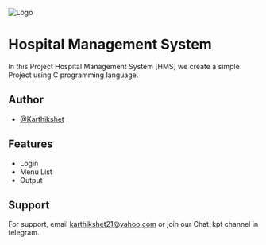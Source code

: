 
![Logo](https://dev-to-uploads.s3.amazonaws.com/uploads/articles/th5xamgrr6se0x5ro4g6.png)


# Hospital Management System

In this Project Hospital Management System [HMS]
we create a simple Project using C programming language.




## Author

- [@Karthikshet](https://www.github.com/Karthikshet)


## Features

- Login 
- Menu List
- Output




## Support

For support, email karthikshet21@yahoo.com or join our Chat_kpt channel in telegram.

